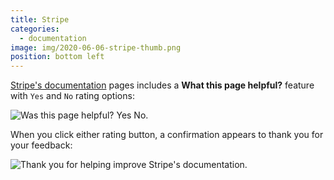 ```yaml
---
title: Stripe
categories:
  - documentation
image: img/2020-06-06-stripe-thumb.png
position: bottom left
---
```


[Stripe's documentation](https://stripe.com/docs/) pages includes a **What this page helpful?** feature with `Yes` and `No` rating options:

![Was this page helpful? Yes No.](/feedback-library/img/2020-06-06-stripe.png)

When you click either rating button, a confirmation appears to thank you for your feedback:

![Thank you for helping improve Stripe's documentation.](/feedback-library/img/2020-06-06-stripe-2.png)
